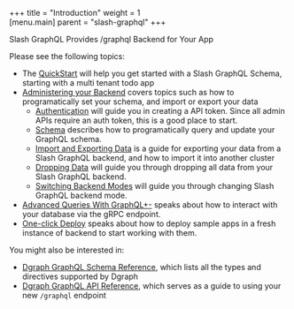 +++
title = "Introduction"
weight = 1   
[menu.main]
    parent = "slash-graphql"
+++

<p className="subheading font-weight-regular">Slash GraphQL Provides /graphql Backend for Your App</p>

Please see the following topics:

- The [QuickStart](/slash-quick-start) will help you get started with a Slash GraphQL Schema, starting with a multi tenant todo app
- [Administering your Backend](/admin/overview) covers topics such as how to programatically set your schema, and import or export your data
  - [Authentication](/admin/authentication) will guide you in creating a API token. Since all admin APIs require an auth token, this is a good place to start.
  - [Schema](/admin/schema) describes how to programatically query and update your GraphQL schema.
  - [Import and Exporting Data](/admin/import-export) is a guide for exporting your data from a Slash GraphQL backend, and how to import it into another cluster
  - [Dropping Data](/admin/drop-data) will guide you through dropping all data from your Slash GraphQL backend.
  - [Switching Backend Modes](/admin/backend-modes) will guide you through changing Slash GraphQL backend mode.
- [Advanced Queries With GraphQL+-](/advanced-queries) speaks about how to interact with your database via the gRPC endpoint.
- [One-click Deploy](/one-click-deploy) speaks about how to deploy sample apps in a fresh instance of backend to start working with them.

You might also be interested in:

- [Dgraph GraphQL Schema Reference](/graphql/schema/schema-overview), which lists all the types and directives supported by Dgraph
- [Dgraph GraphQL API Reference](/graphql/api/api-overview), which serves as a guide to using your new `/graphql` endpoint
